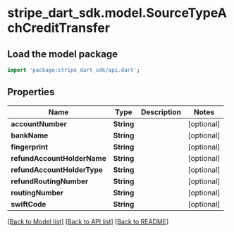 # stripe_dart_sdk.model.SourceTypeAchCreditTransfer

## Load the model package
```dart
import 'package:stripe_dart_sdk/api.dart';
```

## Properties
Name | Type | Description | Notes
------------ | ------------- | ------------- | -------------
**accountNumber** | **String** |  | [optional] 
**bankName** | **String** |  | [optional] 
**fingerprint** | **String** |  | [optional] 
**refundAccountHolderName** | **String** |  | [optional] 
**refundAccountHolderType** | **String** |  | [optional] 
**refundRoutingNumber** | **String** |  | [optional] 
**routingNumber** | **String** |  | [optional] 
**swiftCode** | **String** |  | [optional] 

[[Back to Model list]](../README.md#documentation-for-models) [[Back to API list]](../README.md#documentation-for-api-endpoints) [[Back to README]](../README.md)


